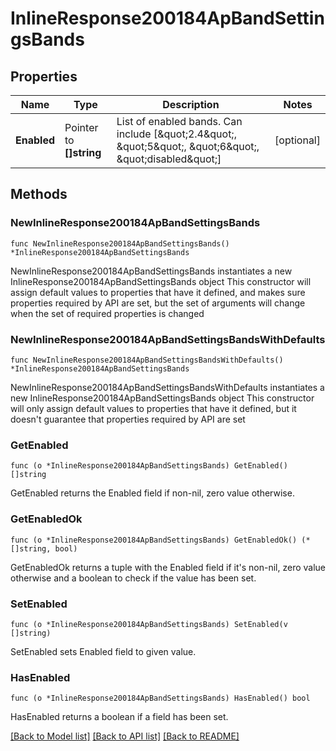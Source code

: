 # InlineResponse200184ApBandSettingsBands

## Properties

Name | Type | Description | Notes
------------ | ------------- | ------------- | -------------
**Enabled** | Pointer to **[]string** | List of enabled bands. Can include [\&quot;2.4\&quot;, \&quot;5\&quot;, \&quot;6\&quot;, \&quot;disabled\&quot;] | [optional] 

## Methods

### NewInlineResponse200184ApBandSettingsBands

`func NewInlineResponse200184ApBandSettingsBands() *InlineResponse200184ApBandSettingsBands`

NewInlineResponse200184ApBandSettingsBands instantiates a new InlineResponse200184ApBandSettingsBands object
This constructor will assign default values to properties that have it defined,
and makes sure properties required by API are set, but the set of arguments
will change when the set of required properties is changed

### NewInlineResponse200184ApBandSettingsBandsWithDefaults

`func NewInlineResponse200184ApBandSettingsBandsWithDefaults() *InlineResponse200184ApBandSettingsBands`

NewInlineResponse200184ApBandSettingsBandsWithDefaults instantiates a new InlineResponse200184ApBandSettingsBands object
This constructor will only assign default values to properties that have it defined,
but it doesn't guarantee that properties required by API are set

### GetEnabled

`func (o *InlineResponse200184ApBandSettingsBands) GetEnabled() []string`

GetEnabled returns the Enabled field if non-nil, zero value otherwise.

### GetEnabledOk

`func (o *InlineResponse200184ApBandSettingsBands) GetEnabledOk() (*[]string, bool)`

GetEnabledOk returns a tuple with the Enabled field if it's non-nil, zero value otherwise
and a boolean to check if the value has been set.

### SetEnabled

`func (o *InlineResponse200184ApBandSettingsBands) SetEnabled(v []string)`

SetEnabled sets Enabled field to given value.

### HasEnabled

`func (o *InlineResponse200184ApBandSettingsBands) HasEnabled() bool`

HasEnabled returns a boolean if a field has been set.


[[Back to Model list]](../README.md#documentation-for-models) [[Back to API list]](../README.md#documentation-for-api-endpoints) [[Back to README]](../README.md)


